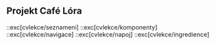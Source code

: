## Projekt Café Lóra

::exc[cvlekce/seznameni]
::exc[cvlekce/komponenty]
::exc[cvlekce/navigace]
::exc[cvlekce/napoj]
::exc[cvlekce/ingredience]
